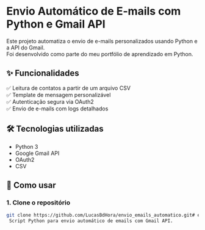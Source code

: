 # Envio Automático de E-mails com Python e Gmail API

Este projeto automatiza o envio de e-mails personalizados usando Python e a API do Gmail.  
Foi desenvolvido como parte do meu portfólio de aprendizado em Python.

## ✨ Funcionalidades

✅ Leitura de contatos a partir de um arquivo CSV  
✅ Template de mensagem personalizável  
✅ Autenticação segura via OAuth2  
✅ Envio de e-mails com logs detalhados  

## 🛠️ Tecnologias utilizadas

- Python 3
- Google Gmail API
- OAuth2
- CSV

## 🚀 Como usar

### 1. Clone o repositório
```bash
git clone https://github.com/LucasBdHora/envio_emails_automatico.git# envio_emails_automatico
 Script Python para envio automático de emails com Gmail API.
